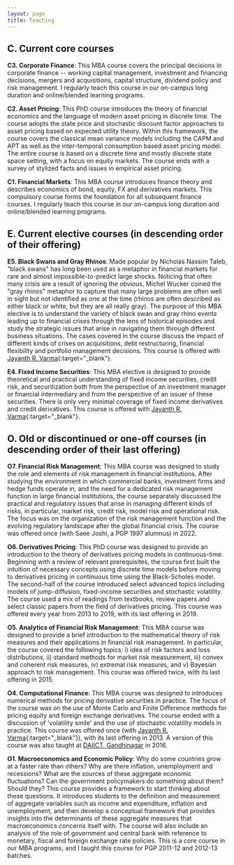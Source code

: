 ```yaml
---
layout: page
title: Teaching
---
```


## C. Current core courses

**C3. Corporate Finance**: This MBA course covers the principal decisions in
corporate finance -- working capital management, investment and financing
decisions, mergers and acquisitions, capital structure, dividend policy and risk
management. I regularly teach this course in our on-campus long duration and
online/blended learning programs.

**C2. Asset Pricing**: This PhD course introduces the theory of financial
economics and the language of modern asset pricing in discrete time. The course
adopts the state price and stochastic discount factor approaches to asset
pricing based on expected utility theory. Within this framework, the course
covers the classical mean variance models including the CAPM and APT as well as
the inter-temporal consumption based asset pricing model. The entire course is
based on a discrete time and mostly discrete state space setting, with a focus
on equity markets. The course ends with a survey of stylized facts and issues in
empirical asset pricing.

**C1. Financial Markets**: This MBA course introduces finance theory and
describes economics of bond, equity, FX and derivatives markets. This compulsory
course forms the foundation for all subsequent finance courses. I regularly
teach this course in our on-campus long duration and online/blended learning
programs.

## E. Current elective courses (in descending order of their offering)

**E5. Black Swans and Gray Rhinos**: Made popular by Nicholas Nassim Taleb,
"black swans" has long been used as a metaphor in financial markets for rare and
almost impossible-to-predict large shocks. Noticing that often many crisis are a
result of ignoring the obvious, Michel Wucker coined the "gray rhinos" metaphor
to capture that many large problems are often well in sight but not identified
as one at the time (rhinos are often described as either black or white, but
they are all really gray). The purpose of this MBA elective is to understand the
variety of black swan and gray rhino events leading up to financial crises
through the lens of historical episodes and study the strategic issues that
arise in navigating them through different business situations. The cases
covered in the course discuss the impact of different kinds of crises on
acquisitions, debt restructuring, financial flexibility and portfolio management
decisions. This course is offered with [Jayanth
R. Varma](https://www.jrvarma.in/){:target="_blank"}.

**E4. Fixed Income Securities**: This MBA elective is designed to provide
theoretical and practical understanding of fixed income securities, credit risk,
and securitization both from the perspective of an investment manager or
financial intermediary and from the perspective of an issuer of these
securities. There is only very minimal coverage of fixed income derivatives and
credit derivatives. This course is offered with [Jayanth
R. Varma](https://www.jrvarma.in/){:target="_blank"}.


## O. Old or discontinued or one-off courses (in descending order of their last offering)

**O7. Financial Risk Management**: This MBA course was designed to study the
role and elements of risk management in financial institutions. After studying
the environment in which commercial banks, investment firms and hedge funds
operate in, and the need for a dedicated risk management function in large
financial institutions, the course separately discussed the practical and
regulatory issues that arise in managing different kinds of risks, in
particular, market risk, credit risk, model risk and operational risk. The focus
was on the organization of the risk management function and the evolving
regulatory landscape after the global financial crisis. The course was offered
once (with Saee Joshi, a PGP 1997 alumnus) in 2022.

**O6. Derivatives Pricing**: This PhD course was designed to provide an
introduction to the theory of derivatives pricing models in
continuous-time. Beginning with a review of relevant prerequisites, the course
first built the intuition of necessary concepts using discrete time models
before moving to derivatives pricing in continuous time using the Black-Scholes
model. The second-half of the course introduced select advanced topics including
models of jump-diffusion, fixed-income securities and stochastic volatility. The
course used a mix of readings from textbooks, review papers and select classic
papers from the field of derivatives pricing. This course was offered every year
from 2013 to 2019, with its last offering in 2019.

**O5. Analytics of Financial Risk Management**: This MBA course was designed to
provide a brief introduction to the mathematical theory of risk measures and
their applications in financial risk management. In particular, the course
covered the following topics: i) idea of risk factors and loss distributions,
ii) standard methods for market risk measurement, iii) convex and coherent risk
measures, iv) extremal risk measures, and v) Bayesian approach to risk
management. This course was offered twice, with its last offering in 2015.

**O4. Computational Finance**: This MBA course was designed to introduces
numerical methods for pricing derivative securities in practice. The focus of
the course was on the use of Monte Carlo and Finite Difference methods for
pricing equity and foreign exchange derivatives. The course ended with a
discussion of 'volatility smile' and the use of stochastic volatility models in
practice. This course was offered once (with [Jayanth
R. Varma](https://www.jrvarma.in/){:target="_blank"}), with its last offering
in 2013. A version of this course was also taught at [DAIICT,
Gandhinagar](https://www.daiict.ac.in/) in 2016.

**O1. Macroeconomics and Economic Policy**: Why do some countries grow at a
faster rate than others? Why are there inflation, unemployment and recessions?
What are the sources of these aggregate economic fluctuations? Can the
government policymakers do something about them? Should they? This course
provides a framework to start thinking about these questions. It introduces
students to the definition and measurement of aggregate variables such as income
and expenditure, inflation and unemployment, and then develop a conceptual
framework that provides insights into the determinants of these aggregate
measures that macroeconomics concerns itself with. The course will also include
an analysis of the role of government and central bank with reference to
monetary, fiscal and foreign exchange rate policies. This is a core course in
our MBA programs, and I taught this course for PGP 2011-12 and 2012-13 batches.

